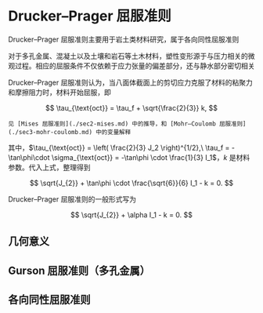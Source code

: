 # Drucker–Prager 屈服准则

<span class="gray-text">
Drucker–Prager 屈服准则主要用于岩土类材料研究，属于各向同性屈服准则
</span>

对于多孔金属、混凝土以及土壤和岩石等土木材料，塑性变形源于与压力相关的微观过程。相应的屈服条件不仅依赖于应力张量的偏差部分，还与静水部分密切相关

Drucker–Prager 屈服准则认为，当八面体截面上的剪切应力克服了材料的粘聚力和摩擦阻力时，材料开始屈服，即

$$
\tau_{\text{oct}} = \tau_f + \sqrt{\frac{2}{3}} k,
$$

```{margin}
见 [Mises 屈服准则](./sec2-mises.md) 中的推导，和 [Mohr–Coulomb 屈服准则](./sec3-mohr-coulomb.md) 中的变量解释
```

其中，$\tau_{\text{oct}} = \left( \frac{2}{3} J_2 \right)^{1/2},\ \tau_f = -\tan\phi\cdot \sigma_{\text{oct}} = -\tan\phi \cdot \frac{1}{3} I_1$，$k$ 是材料参数。代入上式，整理得到

$$
\sqrt{J_{2}} + \tan\phi \cdot \frac{\sqrt{6}}{6} I_1 - k = 0.
$$

Drucker–Prager 屈服准则的一般形式写为

$$
\sqrt{J_{2}} + \alpha I_1 - k = 0.
$$


## 几何意义

## Gurson 屈服准则（多孔金属）

## 各向同性屈服准则